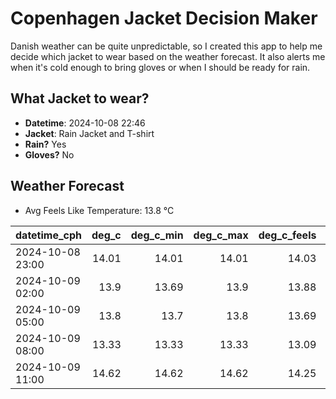 
# Copenhagen Jacket Decision Maker

Danish weather can be quite unpredictable, so I created this app to help me decide which jacket to wear based on the weather forecast. 
It also alerts me when it's cold enough to bring gloves or when I should be ready for rain.

## What Jacket to wear?

- **Datetime**: 2024-10-08 22:46
- **Jacket**: Rain Jacket and T-shirt
- **Rain?** Yes
- **Gloves?** No

## Weather Forecast
- Avg Feels Like Temperature: 13.8 °C

| datetime_cph     |   deg_c |   deg_c_min |   deg_c_max |   deg_c_feels | weather   | wind   | rain   |
|:-----------------|--------:|------------:|------------:|--------------:|:----------|:-------|:-------|
| 2024-10-08 23:00 |   14.01 |       14.01 |       14.01 |         14.03 | Rain      | Low    | Low    |
| 2024-10-09 02:00 |   13.9  |       13.69 |       13.9  |         13.88 | Clouds    | Low    | None   |
| 2024-10-09 05:00 |   13.8  |       13.7  |       13.8  |         13.69 | Rain      | Low    | Low    |
| 2024-10-09 08:00 |   13.33 |       13.33 |       13.33 |         13.09 | Rain      | Low    | Low    |
| 2024-10-09 11:00 |   14.62 |       14.62 |       14.62 |         14.25 | Clouds    | Low    | None   |
        